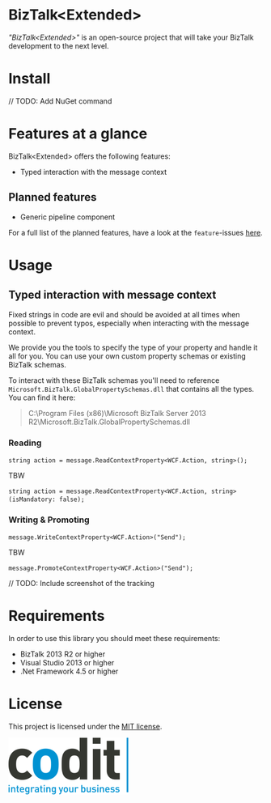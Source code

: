 BizTalk<Extended\>
======================
_"BizTalk<Extended\>"_ is an open-source project that will take your BizTalk development to the next level.

# Install
// TODO: Add NuGet command

# Features at a glance
BizTalk<Extended\> offers the following features:

- Typed interaction with the message context

## Planned features
- Generic pipeline component

For a full list of the planned features, have a look at the `feature`-issues [here](https://github.com/CoditEU/Mjolnir/labels/feature).

# Usage
## Typed interaction with message context
Fixed strings in code are evil and should be avoided at all times when possible to prevent typos, especially when interacting with the message context.

We provide you the tools to specify the type of your property and handle it all for you. You can use your own custom property schemas or existing BizTalk schemas.

To interact with these BizTalk schemas you'll need to reference `Microsoft.BizTalk.GlobalPropertySchemas.dll` that contains all the types.
You can find it here:
> C:\Program Files (x86)\Microsoft BizTalk Server 2013 R2\Microsoft.BizTalk.GlobalPropertySchemas.dll

### Reading

	string action = message.ReadContextProperty<WCF.Action, string>();

TBW

	string action = message.ReadContextProperty<WCF.Action, string>(isMandatory: false);

### Writing & Promoting

	message.WriteContextProperty<WCF.Action>("Send");

TBW

	message.PromoteContextProperty<WCF.Action>("Send");

// TODO: Include screenshot of the tracking

# Requirements
In order to use this library you should meet these requirements:

- BizTalk 2013 R2 or higher
- Visual Studio 2013 or higher
- .Net Framework 4.5 or higher

# License
This project is licensed under the [MIT license](LICENSE).


![Codit Logo](assets/codit_logo.png)